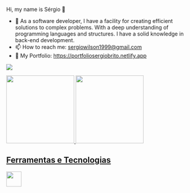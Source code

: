 Hi, my name is Sérgio 🚀

- 🔭 As a software developer, I have a facility for creating efficient solutions to complex problems. With a deep understanding of programming languages and structures.
I have a solid knowledge in back-end development.
- 📫 How to reach me: sergiowilson1999@gmail.com
- 📝 My Portfolio: https://portfoliosergiobrito.netlify.app

<a href="https://www.linkedin.com/in/s%C3%A9rgio-brito-719171193/" target="_blank"><img src="https://img.shields.io/badge/-LinkedIn-%230077B5?style=for-the-badge&logo=linkedin&logoColor=white" target="_blank"></a>   
</div>

<div>
<a href="https://github.com/sergiobriito">
<img height="180em" src="https://github-readme-stats.vercel.app/api/top-langs/?username=sergiobriito&layout=compact&langs_count=7&theme=dracula"/>
<img height="180em" src="https://github-readme-stats.vercel.app/api?username=sergiobriito&show_icons=true&theme=dracula&include_all_commits=true&count_private=true"/>
</div>
  
## Ferramentas e Tecnologias

<img src="https://cdn.jsdelivr.net/gh/devicons/devicon/icons/java/java-original.svg" width="40" height="40"/>
          
